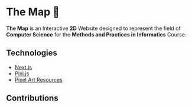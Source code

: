 # The Map 🧭

**The Map** is an Interactive **2D** Website designed to represent the field of **Computer Science** for the **Methods and Practices in Informatics** Course.

## Technologies
- [Next.js](https://nextjs.org/)
- [Pixi.js](https://pixijs.com/)
- [Pixel Art Resources](https://itch.io/game-assets/free/tag-pixel-art)
## Contributions



